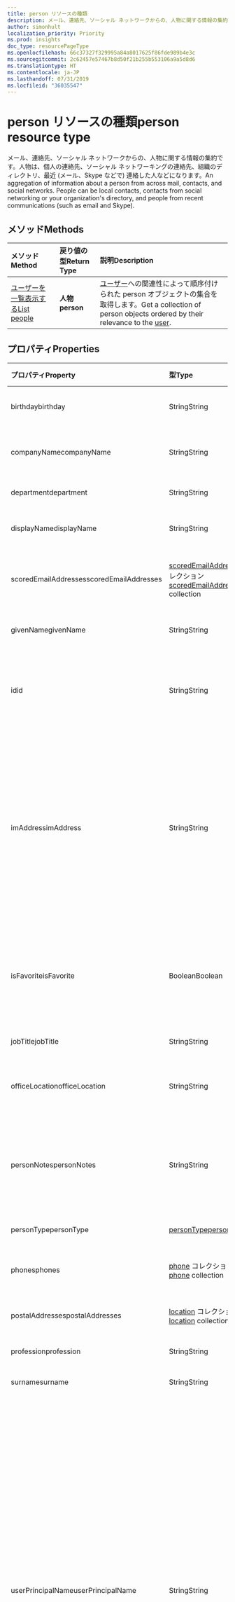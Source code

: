 ```yaml
---
title: person リソースの種類
description: メール、連絡先、ソーシャル ネットワークからの、人物に関する情報の集約です。人物は、個人の連絡先、ソーシャル ネットワーキングの連絡先、組織のディレクトリ、最近 (メール、Skype などで) 連絡した人などになります。
author: simonhult
localization_priority: Priority
ms.prod: insights
doc_type: resourcePageType
ms.openlocfilehash: 66c37327f329995a84a8017625f86fde989b4e3c
ms.sourcegitcommit: 2c62457e57467b8d50f21b255b553106a9a5d8d6
ms.translationtype: HT
ms.contentlocale: ja-JP
ms.lasthandoff: 07/31/2019
ms.locfileid: "36035547"
---
```

# <a name="person-resource-type"></a><span data-ttu-id="ad963-104">person リソースの種類</span><span class="sxs-lookup"><span data-stu-id="ad963-104">person resource type</span></span>

<span data-ttu-id="ad963-p102">メール、連絡先、ソーシャル ネットワークからの、人物に関する情報の集約です。人物は、個人の連絡先、ソーシャル ネットワーキングの連絡先、組織のディレクトリ、最近 (メール、Skype などで) 連絡した人などになります。</span><span class="sxs-lookup"><span data-stu-id="ad963-p102">An aggregation of information about a person from across mail, contacts, and social networks. People can be local contacts, contacts from social networking or your organization's directory, and people from recent communications (such as email and Skype).</span></span>

## <a name="methods"></a><span data-ttu-id="ad963-107">メソッド</span><span class="sxs-lookup"><span data-stu-id="ad963-107">Methods</span></span>

| <span data-ttu-id="ad963-108">メソッド</span><span class="sxs-lookup"><span data-stu-id="ad963-108">Method</span></span> | <span data-ttu-id="ad963-109">戻り値の型</span><span class="sxs-lookup"><span data-stu-id="ad963-109">Return Type</span></span> | <span data-ttu-id="ad963-110">説明</span><span class="sxs-lookup"><span data-stu-id="ad963-110">Description</span></span> |
|:---------------|:--------|:----------|
|[<span data-ttu-id="ad963-111">ユーザーを一覧表示する</span><span class="sxs-lookup"><span data-stu-id="ad963-111">List people</span></span>](../api/user-list-people.md) | <span data-ttu-id="ad963-112">**人物**</span><span class="sxs-lookup"><span data-stu-id="ad963-112">**person**</span></span> |<span data-ttu-id="ad963-113">[ユーザー](../resources/user.md)への関連性によって順序付けられた person オブジェクトの集合を取得します。</span><span class="sxs-lookup"><span data-stu-id="ad963-113">Get a collection of person objects ordered by their relevance to the [user](../resources/user.md).</span></span>|

## <a name="properties"></a><span data-ttu-id="ad963-114">プロパティ</span><span class="sxs-lookup"><span data-stu-id="ad963-114">Properties</span></span>

| <span data-ttu-id="ad963-115">プロパティ</span><span class="sxs-lookup"><span data-stu-id="ad963-115">Property</span></span> | <span data-ttu-id="ad963-116">型</span><span class="sxs-lookup"><span data-stu-id="ad963-116">Type</span></span> | <span data-ttu-id="ad963-117">説明</span><span class="sxs-lookup"><span data-stu-id="ad963-117">Description</span></span> |
|:---------------|:--------|:----------|
|<span data-ttu-id="ad963-118">birthday</span><span class="sxs-lookup"><span data-stu-id="ad963-118">birthday</span></span>|<span data-ttu-id="ad963-119">String</span><span class="sxs-lookup"><span data-stu-id="ad963-119">String</span></span>|<span data-ttu-id="ad963-120">人物の誕生日。</span><span class="sxs-lookup"><span data-stu-id="ad963-120">The person's birthday.</span></span>|
|<span data-ttu-id="ad963-121">companyName</span><span class="sxs-lookup"><span data-stu-id="ad963-121">companyName</span></span>|<span data-ttu-id="ad963-122">String</span><span class="sxs-lookup"><span data-stu-id="ad963-122">String</span></span>|<span data-ttu-id="ad963-123">人物の会社名。</span><span class="sxs-lookup"><span data-stu-id="ad963-123">The name of the person's company.</span></span>|
|<span data-ttu-id="ad963-124">department</span><span class="sxs-lookup"><span data-stu-id="ad963-124">department</span></span>|<span data-ttu-id="ad963-125">String</span><span class="sxs-lookup"><span data-stu-id="ad963-125">String</span></span>|<span data-ttu-id="ad963-126">人物の部署。</span><span class="sxs-lookup"><span data-stu-id="ad963-126">The person's department.</span></span>|
|<span data-ttu-id="ad963-127">displayName</span><span class="sxs-lookup"><span data-stu-id="ad963-127">displayName</span></span>|<span data-ttu-id="ad963-128">String</span><span class="sxs-lookup"><span data-stu-id="ad963-128">String</span></span>|<span data-ttu-id="ad963-129">人物の表示名。</span><span class="sxs-lookup"><span data-stu-id="ad963-129">The person's display name.</span></span>|
|<span data-ttu-id="ad963-130">scoredEmailAddresses</span><span class="sxs-lookup"><span data-stu-id="ad963-130">scoredEmailAddresses</span></span>|<span data-ttu-id="ad963-131">[scoredEmailAddress](scoredemailaddress.md) コレクション</span><span class="sxs-lookup"><span data-stu-id="ad963-131">[scoredEmailAddress](scoredemailaddress.md) collection</span></span>|<span data-ttu-id="ad963-132">人物の電子メール アドレス。</span><span class="sxs-lookup"><span data-stu-id="ad963-132">The person's email addresses.</span></span>|
|<span data-ttu-id="ad963-133">givenName</span><span class="sxs-lookup"><span data-stu-id="ad963-133">givenName</span></span>|<span data-ttu-id="ad963-134">String</span><span class="sxs-lookup"><span data-stu-id="ad963-134">String</span></span>|<span data-ttu-id="ad963-135">人物に指定された名前。</span><span class="sxs-lookup"><span data-stu-id="ad963-135">The person's given name.</span></span>|
|<span data-ttu-id="ad963-136">id</span><span class="sxs-lookup"><span data-stu-id="ad963-136">id</span></span>|<span data-ttu-id="ad963-137">String</span><span class="sxs-lookup"><span data-stu-id="ad963-137">String</span></span>|<span data-ttu-id="ad963-p103">人物の一意の識別子。読み取り専用です。</span><span class="sxs-lookup"><span data-stu-id="ad963-p103">The person's unique identifier. Read-only.</span></span>|
|<span data-ttu-id="ad963-140">imAddress</span><span class="sxs-lookup"><span data-stu-id="ad963-140">imAddress</span></span>|<span data-ttu-id="ad963-141">String</span><span class="sxs-lookup"><span data-stu-id="ad963-141">String</span></span>|<span data-ttu-id="ad963-p104">ユーザーのインスタント メッセージ ボイス オーバー IP (VOIP) セッション開始プロトコル (SIP) のアドレス。読み取り専用です。</span><span class="sxs-lookup"><span data-stu-id="ad963-p104">The instant message voice over IP (VOIP) session initiation protocol (SIP) address for the user. Read-only.</span></span>|
|<span data-ttu-id="ad963-144">isFavorite</span><span class="sxs-lookup"><span data-stu-id="ad963-144">isFavorite</span></span>|<span data-ttu-id="ad963-145">Boolean</span><span class="sxs-lookup"><span data-stu-id="ad963-145">Boolean</span></span>|<span data-ttu-id="ad963-146">ユーザーがこの人物をお気に入りとしてフラグを設定した場合は `true`。</span><span class="sxs-lookup"><span data-stu-id="ad963-146">`true` if the user has flagged this person as a favorite.</span></span>|
|<span data-ttu-id="ad963-147">jobTitle</span><span class="sxs-lookup"><span data-stu-id="ad963-147">jobTitle</span></span>|<span data-ttu-id="ad963-148">String</span><span class="sxs-lookup"><span data-stu-id="ad963-148">String</span></span>|<span data-ttu-id="ad963-149">人物の役職。</span><span class="sxs-lookup"><span data-stu-id="ad963-149">The person's job title.</span></span>|
|<span data-ttu-id="ad963-150">officeLocation</span><span class="sxs-lookup"><span data-stu-id="ad963-150">officeLocation</span></span>|<span data-ttu-id="ad963-151">String</span><span class="sxs-lookup"><span data-stu-id="ad963-151">String</span></span>|<span data-ttu-id="ad963-152">人物のオフィスの所在地。</span><span class="sxs-lookup"><span data-stu-id="ad963-152">The location of the person's office.</span></span>|
|<span data-ttu-id="ad963-153">personNotes</span><span class="sxs-lookup"><span data-stu-id="ad963-153">personNotes</span></span>|<span data-ttu-id="ad963-154">String</span><span class="sxs-lookup"><span data-stu-id="ad963-154">String</span></span>|<span data-ttu-id="ad963-155">ユーザーがこの人物について記入した自由形式のメモ。</span><span class="sxs-lookup"><span data-stu-id="ad963-155">Free-form notes that the user has taken about this person.</span></span>|
|<span data-ttu-id="ad963-156">personType</span><span class="sxs-lookup"><span data-stu-id="ad963-156">personType</span></span>|[<span data-ttu-id="ad963-157">personType</span><span class="sxs-lookup"><span data-stu-id="ad963-157">personType</span></span>](persontype.md) |<span data-ttu-id="ad963-158">人物の種類。</span><span class="sxs-lookup"><span data-stu-id="ad963-158">The type of person.</span></span>|
|<span data-ttu-id="ad963-159">phones</span><span class="sxs-lookup"><span data-stu-id="ad963-159">phones</span></span>|<span data-ttu-id="ad963-160">[phone](phone.md) コレクション</span><span class="sxs-lookup"><span data-stu-id="ad963-160">[phone](phone.md) collection</span></span>|<span data-ttu-id="ad963-161">人物の電話番号。</span><span class="sxs-lookup"><span data-stu-id="ad963-161">The person's phone numbers.</span></span>|
|<span data-ttu-id="ad963-162">postalAddresses</span><span class="sxs-lookup"><span data-stu-id="ad963-162">postalAddresses</span></span>|<span data-ttu-id="ad963-163">[location](location.md) コレクション</span><span class="sxs-lookup"><span data-stu-id="ad963-163">[location](location.md) collection</span></span>|<span data-ttu-id="ad963-164">人物のアドレス。</span><span class="sxs-lookup"><span data-stu-id="ad963-164">The person's addresses.</span></span>|
|<span data-ttu-id="ad963-165">profession</span><span class="sxs-lookup"><span data-stu-id="ad963-165">profession</span></span>|<span data-ttu-id="ad963-166">String</span><span class="sxs-lookup"><span data-stu-id="ad963-166">String</span></span>|<span data-ttu-id="ad963-167">人物の職業。</span><span class="sxs-lookup"><span data-stu-id="ad963-167">The person's profession.</span></span>|
|<span data-ttu-id="ad963-168">surname</span><span class="sxs-lookup"><span data-stu-id="ad963-168">surname</span></span>|<span data-ttu-id="ad963-169">String</span><span class="sxs-lookup"><span data-stu-id="ad963-169">String</span></span>|<span data-ttu-id="ad963-170">人物の姓。</span><span class="sxs-lookup"><span data-stu-id="ad963-170">The person's surname.</span></span>|
|<span data-ttu-id="ad963-171">userPrincipalName</span><span class="sxs-lookup"><span data-stu-id="ad963-171">userPrincipalName</span></span>|<span data-ttu-id="ad963-172">String</span><span class="sxs-lookup"><span data-stu-id="ad963-172">String</span></span>|<span data-ttu-id="ad963-p105">人物のユーザー プリンシパル名 (UPN)。UPN は、インターネット標準 [RFC 822](https://www.ietf.org/rfc/rfc0822.txt) に基づいた、個人のインターネット スタイルのログイン名です。規則では、これは個人の電子メール名にマップされる必要があります。一般的な書式は alias@domain になります。</span><span class="sxs-lookup"><span data-stu-id="ad963-p105">The user principal name (UPN) of the person. The UPN is an Internet-style login name for the person based on the Internet standard [RFC 822](https://www.ietf.org/rfc/rfc0822.txt). By convention, this should map to the person's email name. The general format is alias@domain.</span></span>|
|<span data-ttu-id="ad963-177">websites</span><span class="sxs-lookup"><span data-stu-id="ad963-177">websites</span></span>|<span data-ttu-id="ad963-178">[website](website.md) コレクション</span><span class="sxs-lookup"><span data-stu-id="ad963-178">[website](website.md) collection</span></span>|<span data-ttu-id="ad963-179">人物の Web サイト。</span><span class="sxs-lookup"><span data-stu-id="ad963-179">The person's websites.</span></span>|
|<span data-ttu-id="ad963-180">yomiCompany</span><span class="sxs-lookup"><span data-stu-id="ad963-180">yomiCompany</span></span>|<span data-ttu-id="ad963-181">String</span><span class="sxs-lookup"><span data-stu-id="ad963-181">String</span></span>|<span data-ttu-id="ad963-182">人物の会社の日本名の読み仮名。</span><span class="sxs-lookup"><span data-stu-id="ad963-182">The phonetic Japanese name of the person's company.</span></span>|

## <a name="relationships"></a><span data-ttu-id="ad963-183">リレーションシップ</span><span class="sxs-lookup"><span data-stu-id="ad963-183">Relationships</span></span>

<span data-ttu-id="ad963-184">なし。</span><span class="sxs-lookup"><span data-stu-id="ad963-184">None.</span></span>

## <a name="json-representation"></a><span data-ttu-id="ad963-185">JSON 表記</span><span class="sxs-lookup"><span data-stu-id="ad963-185">JSON representation</span></span>

<span data-ttu-id="ad963-186">リソースの JSON 表記を次に示します。</span><span class="sxs-lookup"><span data-stu-id="ad963-186">The following is a JSON representation of the resource.</span></span>

<!--{
  "blockType": "resource",
  "optionalProperties": [],
  "baseType": "microsoft.graph.entity",
  "@odata.type": "microsoft.graph.person"
}-->

```json
{
  "birthday": "string",
  "companyName": "string",
  "department": "string",
  "displayName": "string",
  "scoredEmailAddresses": [{"@odata.type": "microsoft.graph.scoredEmailAddress"}],
  "givenName": "string",
  "id": "string (identifier)",
  "imAddress": "string",
  "isFavorite": true,
  "jobTitle": "string",
  "officeLocation": "string",
  "personNotes": "string",
  "personType": {"@odata.type": "microsoft.graph.personType"},
  "phones": [{"@odata.type": "microsoft.graph.phone"}],
  "postalAddresses": [{"@odata.type": "microsoft.graph.location"}],
  "profession": "string",
  "surname": "string",
  "userPrincipalName": "string",
  "websites": [{"@odata.type": "microsoft.graph.website"}],
  "yomiCompany": "string"
}

```

<!-- uuid: 8fcb5dbc-d5aa-4681-8e31-b001d5168d79
2015-10-25 14:57:30 UTC -->
<!-- {
  "type": "#page.annotation",
  "description": "person resource",
  "keywords": "",
  "section": "documentation",
  "tocPath": ""
}-->
